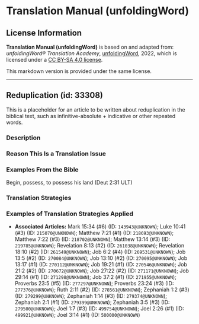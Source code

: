 # Translation Manual (unfoldingWord)

## License Information

**Translation Manual (unfoldingWord)** is based on and adapted from: _unfoldingWord® Translation Academy_, [unfoldingWord](https://unfoldingword.org/utw), 2022, which is licensed under a [CC BY-SA 4.0 license](https://creativecommons.org/licenses/by-sa/4.0/legalcode.en).

This markdown version is provided under the same license.



--------------------------------

## Reduplication (id: 33308)

This is a placeholder for an article to be written about reduplication in the biblical text, such as infinitive\-absolute \+ indicative or other repeated words.

### Description

### Reason This Is a Translation Issue

### Examples From the Bible

Begin, possess, to possess his land (Deut 2:31 ULT)

### Translation Strategies

### Examples of Translation Strategies Applied

* **Associated Articles:** Mark 15:34 (#6) (ID: `143943@UNKNOWN`); Luke 10:41 (#3) (ID: `215070@UNKNOWN`); Matthew 7:21 (#1) (ID: `218693@UNKNOWN`); Matthew 7:22 (#3) (ID: `218702@UNKNOWN`); Matthew 13:14 (#3) (ID: `219785@UNKNOWN`); Revelation 8:13 (#2) (ID: `261038@UNKNOWN`); Revelation 18:10 (#2) (ID: `261549@UNKNOWN`); Job 6:2 (#4) (ID: `269531@UNKNOWN`); Job 13:5 (#2) (ID: `270084@UNKNOWN`); Job 13:10 (#2) (ID: `270095@UNKNOWN`); Job 13:17 (#1) (ID: `270112@UNKNOWN`); Job 19:21 (#1) (ID: `270546@UNKNOWN`); Job 21:2 (#2) (ID: `270672@UNKNOWN`); Job 27:22 (#2) (ID: `271171@UNKNOWN`); Job 29:14 (#1) (ID: `271298@UNKNOWN`); Job 37:2 (#1) (ID: `271955@UNKNOWN`); Proverbs 23:5 (#5) (ID: `277297@UNKNOWN`); Proverbs 23:24 (#3) (ID: `277376@UNKNOWN`); Ruth 2:11 (#2) (ID: `278561@UNKNOWN`); Zephaniah 1:2 (#3) (ID: `279299@UNKNOWN`); Zephaniah 1:14 (#3) (ID: `279374@UNKNOWN`); Zephaniah 2:1 (#1) (ID: `279399@UNKNOWN`); Zephaniah 3:5 (#3) (ID: `279500@UNKNOWN`); Joel 1:7 (#3) (ID: `499754@UNKNOWN`); Joel 2:26 (#1) (ID: `499921@UNKNOWN`); Joel 3:14 (#1) (ID: `500000@UNKNOWN`)


